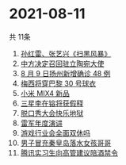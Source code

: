 # 2021-08-11
  共 11条

  <!-- BEGIN -->
  <!-- 最后更新时间:Wed Aug 11 2021 08:11:40 GMT+0000 (Coordinated Universal Time) -->
  1. [孙红雷、张艺兴《扫黑风暴》](https://www.zhihu.com/search?q=扫黑风暴)
1. [中方决定召回驻立陶宛大使](https://www.zhihu.com/search?q=立陶宛)
1. [8 月 9 日扬州新增确诊 48 例](https://www.zhihu.com/search?q=扬州疫情)
1. [梅西将穿巴黎 30 号球衣](https://www.zhihu.com/search?q=梅西)
1. [小米 MIX4 新品](https://www.zhihu.com/search?q=小米mix4)
1. [三星李在镕将获假释](https://www.zhihu.com/search?q=李在镕)
1. [脱口秀大会快乐地狱](https://www.zhihu.com/search?q=脱口秀大会4)
1. [雷军年度演讲](https://www.zhihu.com/search?q=雷军)
1. [游戏行业会全面双休吗](https://www.zhihu.com/search?q=游戏行业)
1. [男子冒充秦皇岛落水女孩哥哥](https://www.zhihu.com/search?q=秦皇岛落水女孩哥哥)
1. [腾讯实习生向高管建议陪酒禁令](https://www.zhihu.com/search?q=腾讯实习生)
  <!-- END -->
  